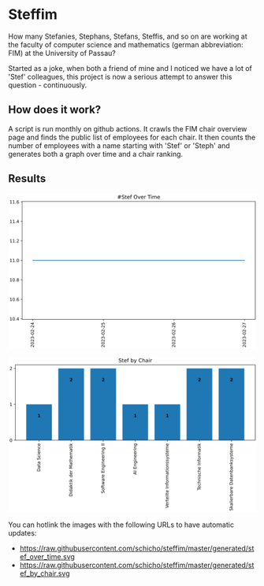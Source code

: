 # Steffim

How many Stefanies, Stephans, Stefans, Steffis, and so on are working at the faculty of computer science and mathematics (german abbreviation: FIM) at the University of Passau?

Started as a joke, when both a friend of mine and I noticed we have a lot of 'Stef' colleagues, this project is now a serious attempt to answer this question - continuously.

## How does it work?

A script is run monthly on github actions.
It crawls the FIM chair overview page and finds the public list of employees for each chair.
It then counts the number of employees with a name starting with 'Stef' or 'Steph' and generates both a graph over time and a chair ranking.

## Results

![Graph over time](https://raw.githubusercontent.com/schicho/steffim/master/generated/stef_over_time.svg)

![Chair ranking](https://raw.githubusercontent.com/schicho/steffim/master/generated/stef_by_chair.svg)

You can hotlink the images with the following URLs to have automatic updates:

* https://raw.githubusercontent.com/schicho/steffim/master/generated/stef_over_time.svg
* https://raw.githubusercontent.com/schicho/steffim/master/generated/stef_by_chair.svg